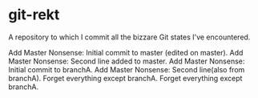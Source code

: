 # git-rekt
A repository to which I commit all the bizzare Git states I've encountered.

Add Master Nonsense: Initial commit to master (edited on master).
Add Master Nonsense: Second line added to master.
Add Master Nonsense: Initial commit to branchA.
Add Master Nonsense: Second line(also from branchA).
Forget everything except branchA.
Forget everything except branchA.
